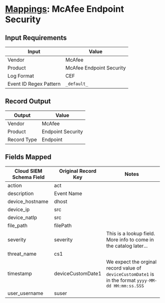 # [Mappings](README.md): McAfee Endpoint Security

## Input Requirements

|Input|Value|
|-----|-----|
|Vendor|McAfee|
|Product|McAfee Endpoint Security|
|Log Format|CEF|
|Event ID Regex Pattern|`_default_`|

## Record Output

|Output|Value|
|------|-----|
|Vendor|McAfee|
|Product|Endpoint Security|
|Record Type|Endpoint|

## Fields Mapped

|Cloud SIEM Schema Field|Original Record Key|Notes|
|-----------------------|-------------------|-----|
|action|act||
|description|Event Name||
|device_hostname|dhost||
|device_ip|src||
|device_natIp|src||
|file_path|filePath||
|severity|severity|This is a lookup field. More info to come in the catalog later...|
|threat_name|cs1||
|timestamp|deviceCustomDate1|We expect the orginal record value of `deviceCustomDate1` is in the format `yyyy-MM-dd HH:mm:ss.SSS`|
|user_username|suser||

